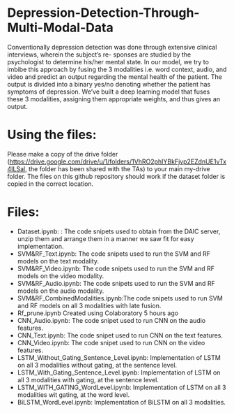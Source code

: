 # Depression-Detection-Through-Multi-Modal-Data

Conventionally depression detection was done through extensive clinical interviews, wherein the subject’s re-
sponses are studied by the psychologist to determine his/her mental state. In our model, we try to imbibe this approach
by fusing the 3 modalities i.e. word context, audio, and video and predict an output regarding the mental health of
the patient. The output is divided into a binary yes/no denoting whether the patient has symptoms of depression. We’ve built a deep learning model that fuses these 3 modalities, assigning them appropriate weights, and thus
gives an output.

# Using the files:
Please make a copy of the drive folder (https://drive.google.com/drive/u/1/folders/1VhRO2phIYBkFjvp2EZdnUE1vTx4ILSal, the folder has been shared with the TAs) to your main my-drive folder. The files on this github repository should work if the dataset folder is copied in the correct location. 

# Files:
* Dataset.ipynb: : The code snipets used to obtain from the DAIC server, unzip them and arrange them in a manner we saw fit for easy implementation.
* SVM&RF_Text.ipynb: The code snipets used to run the SVM and RF models on the text modality.
* SVM&RF_Video.ipynb: The code snipets used to run the SVM and RF models on the video modality.
* SVM&RF_Audio.ipynb: The code snipets used to run the SVM and RF models on the audio modality.
* SVM&RF_CombinedModalities.ipynb:The code snipets used to run SVM and RF models on all 3 modalities with late fusion.
* Rf_prune.ipynb	Created using Colaboratory	5 hours ago
* CNN_Audio.ipynb: The code snipet used to run CNN on the audio features. 
* CNN_Text.ipynb: The code snipet used to run CNN on the text features. 
* CNN_Video.ipynb: The code snipet used to run CNN on the video features. 
* LSTM_Without_Gating_Sentence_Level.ipynb: Implementation of LSTM on all 3 modalities without gating, at the sentence level. 
* LSTM_With_Gating_Sentence_Level.ipynb: Implementation of LSTM on all 3 modalities with gating, at the sentence level. 
* LSTM_WITH_GATING_WordLevel.ipynb: Implementation of LSTM on all 3 modalities wit gating, at the word level. 
* BiLSTM_WordLevel.ipynb: Implementation of BiLSTM on all 3 modalities. 

